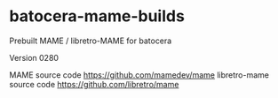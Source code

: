 # batocera-mame-builds
Prebuilt MAME / libretro-MAME for batocera

Version 0280

MAME source code https://github.com/mamedev/mame
libretro-mame source code https://github.com/libretro/mame
